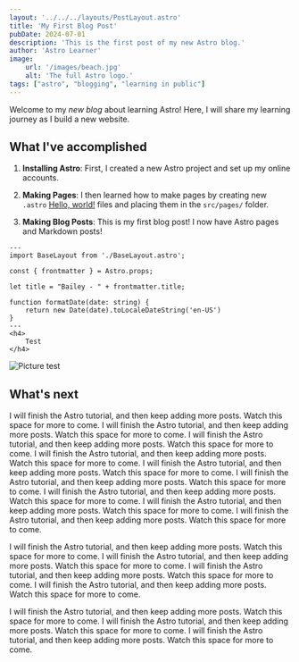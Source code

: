 ```yaml
---
layout: '../../../layouts/PostLayout.astro'
title: 'My First Blog Post'
pubDate: 2024-07-01
description: 'This is the first post of my new Astro blog.'
author: 'Astro Learner'
image:
    url: '/images/beach.jpg'
    alt: 'The full Astro logo.'
tags: ["astro", "blogging", "learning in public"]
---
```

Welcome to my _new blog_ about learning Astro! Here, I will share my learning journey as I build a new website.

## What I've accomplished

1. **Installing Astro**: First, I created a new Astro project and set up my online accounts.

2. **Making Pages**: I then learned how to make pages by creating new `.astro` <a href="http://example.com/" target="_blank">Hello, world!</a> files and placing them in the `src/pages/` folder.

3. **Making Blog Posts**: This is my first blog post! I now have Astro pages and Markdown posts!

```astro
---
import BaseLayout from './BaseLayout.astro';

const { frontmatter } = Astro.props;

let title = "Bailey - " + frontmatter.title;

function formatDate(date: string) {
    return new Date(date).toLocaleDateString('en-US')
}
---
<h4>
    Test
</h4>
```
![Picture test](/images/beach.jpg)


## What's next

I will finish the Astro tutorial, and then keep adding more posts. Watch this space for more to come.
I will finish the Astro tutorial, and then keep adding more posts. Watch this space for more to come.
I will finish the Astro tutorial, and then keep adding more posts. Watch this space for more to come.
I will finish the Astro tutorial, and then keep adding more posts. Watch this space for more to come.
I will finish the Astro tutorial, and then keep adding more posts. Watch this space for more to come.
I will finish the Astro tutorial, and then keep adding more posts. Watch this space for more to come.
I will finish the Astro tutorial, and then keep adding more posts. Watch this space for more to come.
I will finish the Astro tutorial, and then keep adding more posts. Watch this space for more to come.
I will finish the Astro tutorial, and then keep adding more posts. Watch this space for more to come.

I will finish the Astro tutorial, and then keep adding more posts. Watch this space for more to come.
I will finish the Astro tutorial, and then keep adding more posts. Watch this space for more to come.
I will finish the Astro tutorial, and then keep adding more posts. Watch this space for more to come.
I will finish the Astro tutorial, and then keep adding more posts. Watch this space for more to come.

I will finish the Astro tutorial, and then keep adding more posts. Watch this space for more to come.
I will finish the Astro tutorial, and then keep adding more posts. Watch this space for more to come.
I will finish the Astro tutorial, and then keep adding more posts. Watch this space for more to come.